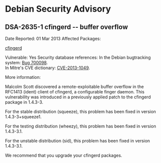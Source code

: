 
Debian Security Advisory
========================


DSA-2635-1 cfingerd -- buffer overflow
--------------------------------------



Date Reported:
01 Mar 2013
Affected Packages:

[cfingerd](https://packages.debian.org/src:cfingerd)

Vulnerable:
Yes
Security database references:
In the Debian bugtracking system: [Bug 700098](https://bugs.debian.org/cgi-bin/bugreport.cgi?bug=700098).  
In Mitre's CVE dictionary: [CVE-2013-1049](https://security-tracker.debian.org/tracker/CVE-2013-1049).  

More information:

Malcolm Scott discovered a remote-exploitable buffer overflow in the
RFC1413 (ident) client of cfingerd, a configurable finger daemon. This
vulnerability was introduced in a previously applied patch to the
cfingerd package in 1.4.3-3.


For the stable distribution (squeeze), this problem has been fixed in
version 1.4.3-3+squeeze1.


For the testing distribution (wheezy), this problem has been fixed in
version 1.4.3-3.1.


For the unstable distribution (sid), this problem has been fixed in
version 1.4.3-3.1.


We recommend that you upgrade your cfingerd packages.





